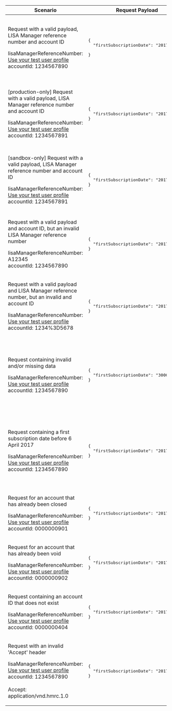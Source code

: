 <table>
    <col width="25%">
    <col width="35%">
    <col width="40%">
    <thead>
        <tr>
            <th>Scenario</th>
            <th>Request Payload</th>
            <th>Response</th>
        </tr>
    </thead>
    <tbody>
        <tr>
            <td><p>Request with a valid payload, LISA Manager reference number and account ID</p><p class="code--block">lisaManagerReferenceNumber: <a href="https://developer.service.hmrc.gov.uk/api-documentation/docs/api/service/lisa-api/1.0#testing">Use your test user profile</a><br>accountId: 1234567890</p></td>
            <td>
<pre class="code--block">
{
  "firstSubscriptionDate": "2017-05-20"<br>
}
</pre>
            </td>
            <td><p>HTTP status: <code class="code--slim">200 (OK)</code></p>
<pre class="code--block">
  {
    "data": {
      "message": "Successfully updated the firstSubscriptionDate for the LISA account",
      "code": "UPDATED",
      "accountId": "1234567890"
    }
    "success": true,
    "status": 200
  }
</pre>
            </td>
        </tr>
        <tr>
            <td><p>[production-only] Request with a valid payload, LISA Manager reference number and account ID</p><p class="code--block">lisaManagerReferenceNumber: <a href="https://developer.service.hmrc.gov.uk/api-documentation/docs/api/service/lisa-api/1.0#testing">Use your test user profile</a><br>accountId: 1234567891</p></td>
            <td>
<pre class="code--block">
{
  "firstSubscriptionDate": "2017-05-20"
}
</pre>
            </td>
            <td><p>HTTP status: <code class="code--slim">200 (OK)</code></p>
<pre class="code--block">
{
  "data": {
    "message": "Successfully updated the firstSubscriptionDate for the LISA account and changed the account status to void because the investor has another account with a more recent firstSubscriptionDate",
    "code": "UPDATED_AND_ACCOUNT_VOID",
    "accountId": "1234567891"
  }
  "success": true,
  "status": 200
}
</pre>
            </td>
        </tr>
        <tr>
            <td><p>[sandbox-only] Request with a valid payload, LISA Manager reference number and account ID</p><p class="code--block">lisaManagerReferenceNumber: <a href="https://developer.service.hmrc.gov.uk/api-documentation/docs/api/service/lisa-api/1.0#testing">Use your test user profile</a><br>accountId: 1234567891</p></td>
            <td>
<pre class="code--block">
{
  "firstSubscriptionDate": "2017-05-20"
}
</pre>
            </td>
            <td><p>HTTP status: <code class="code--slim">200 (OK)</code></p>
<pre class="code--block">
{
  "data": {
    "message": "Successfully updated the firstSubscriptionDate for the LISA account and changed the account status to void because the investor has another account with an earlier firstSubscriptionDate",
    "code": "UPDATED_AND_ACCOUNT_VOID",
    "accountId": "1234567891"
  }
  "success": true,
  "status": 200
}
</pre>
            </td>
        </tr>
        <tr>
            <td><p>Request with a valid payload and account ID, but an invalid LISA Manager reference number</p><p class="code--block">lisaManagerReferenceNumber: A12345<br>accountId: 1234567890</p></td>
            <td>
<pre class="code--block">
{
  "firstSubscriptionDate": "2017-05-20"
}
</pre>
            </td>
            <td><p>HTTP status: <code class="code--slim">400 (Bad Request)</code></p>
<pre class="code--block">
{
  "code": "BAD_REQUEST",
  "message": "lisaManagerReferenceNumber in the URL is in the wrong format"
}
</pre>
            </td>
        </tr>
        <tr>
            <td><p>Request with a valid payload and LISA Manager reference number, but an invalid and account ID</p><p class="code--block">lisaManagerReferenceNumber: <a href="https://developer.service.hmrc.gov.uk/api-documentation/docs/api/service/lisa-api/1.0#testing">Use your test user profile</a><br>accountId: 1234%3D5678</p></td>
            <td>
<pre class="code--block">
{
  "firstSubscriptionDate": "2017-05-20"
}
</pre>
            </td>
            <td><p>HTTP status: <code class="code--slim">400 (Bad Request)</code></p>
<pre class="code--block">
{
  "code": "BAD_REQUEST",
  "message": "accountId in the URL is in the wrong format"
}
</pre>
            </td>
        </tr>
        <tr>
            <td><p>Request containing invalid and/or missing data</p><p class="code--block">lisaManagerReferenceNumber: <a href="https://developer.service.hmrc.gov.uk/api-documentation/docs/api/service/lisa-api/1.0#testing">Use your test user profile</a><br>accountId: 1234567890</p></td>
            <td>
<pre class="code--block">
{
  "firstSubscriptionDate": "3000-01-01"
}
</pre>
            </td>
            <td><p>HTTP status: <code class="code--slim">400 (Bad Request)</code></p>
<pre class="code--block">
{
  "code": "BAD_REQUEST",
  "message": "Bad Request",
  "errors": [
    {
      "code": "INVALID_DATE",
      "message": "Date is invalid",
      "path": "/firstSubscriptionDate"
    }
  ]
}
</pre>
            </td>
        </tr>
        <tr>
            <td><p>Request containing a first subscription date before 6 April 2017</p><p class="code--block">lisaManagerReferenceNumber: <a href="https://developer.service.hmrc.gov.uk/api-documentation/docs/api/service/lisa-api/1.0#testing">Use your test user profile</a><br>accountId: 1234567890</p></td>
            <td>
<pre class="code--block">
{
  "firstSubscriptionDate": "2017-04-05"
}
</pre>
            </td>
            <td><p>HTTP status: <code class="code--slim">403 (Forbidden)</code></p>
<pre class="code--block">
{
  "code": "FORBIDDEN",
  "message": "There is a problem with the request data",
  "errors": [
    {
      "code": "INVALID_DATE",
      "message": "The firstSubscriptionDate cannot be before 6 April 2017",
      "path": "/firstSubscriptionDate"
    }
  ]
}
</pre>
            </td>
        </tr>
        <tr>
            <td><p>Request for an account that has already been closed</p><p class="code--block">lisaManagerReferenceNumber: <a href="https://developer.service.hmrc.gov.uk/api-documentation/docs/api/service/lisa-api/1.0#testing">Use your test user profile</a><br>accountId: 0000000901</p></td>
            <td>
<pre class="code--block">
{
  "firstSubscriptionDate": "2017-05-20"
}
</pre>
            </td>
            <td><p>HTTP status: <code class="code--slim">403 (Forbidden)</code></p>
<pre class="code--block">
{
  "code": "INVESTOR_ACCOUNT_ALREADY_CLOSED",
  "message": "The LISA account is already closed"
}
</pre>
            </td>
        </tr>
        <tr>
            <td><p>Request for an account that has already been void</p><p class="code--block">lisaManagerReferenceNumber: <a href="https://developer.service.hmrc.gov.uk/api-documentation/docs/api/service/lisa-api/1.0#testing">Use your test user profile</a><br>accountId: 0000000902</p></td>
            <td>
<pre class="code--block">
{
  "firstSubscriptionDate": "2017-05-20"
}
</pre>
            </td>
            <td><p>HTTP status: <code class="code--slim">403 (Forbidden)</code></p>
<pre class="code--block">
{
  "code": "INVESTOR_ACCOUNT_ALREADY_VOID",
  "message": "The LISA account is already void"
}
</pre>
            </td>
        </tr>
        <tr>
            <td><p>Request containing an account ID that does not exist</p><p class="code--block">lisaManagerReferenceNumber: <a href="https://developer.service.hmrc.gov.uk/api-documentation/docs/api/service/lisa-api/1.0#testing">Use your test user profile</a><br>accountId: 0000000404</p></td>
            <td>
<pre class="code--block">
{
  "firstSubscriptionDate": "2017-05-20"
}
</pre>
            </td>
            <td><p>HTTP status: <code class="code--slim">404 (Not Found)</code></p>
<pre class="code--block">
{
  "code": "INVESTOR_ACCOUNTID_NOT_FOUND",
  "message": "The accountId does not match HMRC’s records"
}
</pre>
            </td>
        </tr>
        <tr>
            <td><p>Request with an invalid 'Accept' header</p><p class="code--block">lisaManagerReferenceNumber: <a href="https://developer.service.hmrc.gov.uk/api-documentation/docs/api/service/lisa-api/1.0#testing">Use your test user profile</a><br>accountId: 1234567890<br><br>Accept: application/vnd.hmrc.1.0</p></td>
            <td>
<pre class="code--block">
{
  "firstSubscriptionDate": "2017-05-20"
}
</pre>
            </td>
            <td><p>HTTP status: <code class="code--slim">406 (Not Acceptable)</code></p>
<pre class="code--block">
{
  "code": "ACCEPT_HEADER_INVALID",
  "message": "The accept header is missing or invalid"
}
</pre>
            </td>
        </tr>
    </tbody>
</table>